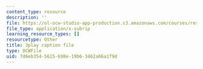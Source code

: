 ```yaml
---
content_type: resource
description: ''
file: https://ol-ocw-studio-app-production.s3.amazonaws.com/courses/res-ll-005-mathematics-of-big-data-and-machine-learning-january-iap-2020/7d6eb3545615698e19b63462a66a1f9d_RpPlj2HnuWg.srt
file_type: application/x-subrip
learning_resource_types: []
resourcetype: Other
title: 3play caption file
type: OCWFile
uid: 7d6eb354-5615-698e-19b6-3462a66a1f9d
---
```

